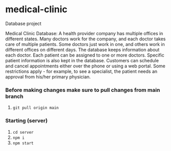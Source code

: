 # medical-clinic
Database project

Medical Clinic Database: A health provider company has multiple offices in different states. Many doctors work for the company, and each doctor takes care of multiple patients. 
Some doctors just work in one, and others work in different offices on different days. The database keeps information about each doctor. Each patient can be assigned to one or
more doctors.
Specific patient information is also kept in the database. Customers can schedule and cancel appointments either over the phone or using a web portal. Some restrictions apply -
for example, to see a specialist, the patient needs an approval from his/her primary physician.

### Before making changes make sure to pull changes from main branch
1. `git pull origin main` 

### Starting (server)

1. `cd server`
2. `npm i`
3. `npm start` 
